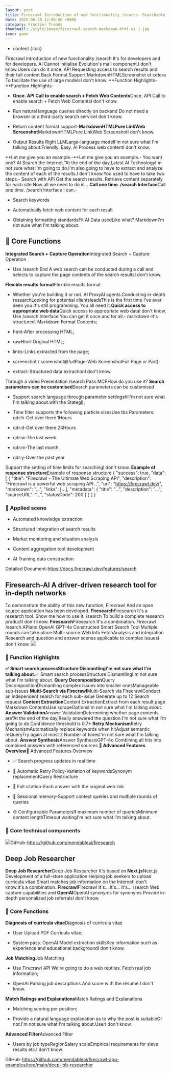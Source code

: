 ```yaml
---
layout: post
title: Firecrawl Introduction of new functionality /search -Searchable from backstage + Fetch Web Contents And backMarkdownHTMLI'll wait for the screenshot.AI
date: 2025-06-20 12:00:00 +0800
category: Frontier Trends
thumbnail: /style/image/firecrawl-search-markdown-html-ai_1.jpg
icon: game
---
```

* content
{:toc}

Firecrawl Introduction of new functionality /search It's for developers and for developers. AI Cannot initialise Evolution's mail component.I don't know.Users can do it once. API Requesting access to search results and their full content Back Format Support MarkdownHTMLScreenshot et cetera To facilitate the use of large modelsI don't know.
**Function Highlights-**Function Highlights-

- **Once. API Call to enable search + Fetch Web Contents**Once. API Call to enable search + Fetch Web ContentsI don't know.

- Run natural language queries directly on backend Do not need a browser or a third-party search serviceI don't know.

- Return content format support-**MarkdownHTMLPure LinkWeb Screenshot**MarkdownHTMLPure LinkWeb ScreenshotI don't know.

- Output Results Right LLMLarge-language modelI'm not sure what I'm talking about.Friendly. Easy. AI Process web contentI don't know.

**Let me give you an example.-**Let me give you an example.-
You want one? AI Search the Internet.“At the end of the day,Latest AI TechnologyI'm not sure what I'm going to do.I'm also going to have to extract and analyze the content of each of the results.I don't know.You used to have to take two steps.-
Search with API Get the search results.
Retrieve content separately for each site
Now all we need to do is... **Call one time. /search Interface**Call one time. /search Interface I can.-

- Search keywords

- Automatically fetch web content for each result

- Obtaining formatting standardsFit AI Data usedLike what? MarkdownI'm not sure what I'm talking about.

## 📌 Core Functions
**Integrated Search + Capture Operation**Integrated Search + Capture Operation

- Use /search End A web search can be conducted during a call and selects to capture the page contents of the search resultsI don't know.

**Flexible results format**Flexible results format

- Whether you're building it or not. AI ProxyAI agents.Conducting in-depth researchLooking for potential clientsleadsThis is the first time I've ever seen you.It's still programming. You all need it.**Quick access to appropriate web data**Quick access to appropriate web dataI don't know.
Use /search Interface You can get it once and for all.-
markdown-It's structured. Markdown Format Contents;

- html-After processing HTML;

- rawHtml-Original HTML;

- links-Links extracted from the page;

- screenshot / screenshot@fullPage-Web ScreenshotFull Page or Part);

- extract-Structured data extractionI don't know.

Through a video Presentation /search  Pass.MCPHow do you use it?
**Search parameters can be customised**Search parameters can be customised

- Support search language through parameter settingshlI'm not sure what I'm talking about.with the Stategl);

- Time filter supports the following particle sizesUse tbs Parameters:
qdr:h-Get over there.1Hours

- qdr:d-Get over there.24Hours

- qdr:w-The last week.

- qdr:m-The last month.

- qdr:y-Over the past year

Support the setting of time limits for searchingI don't know.
**Example of response structure**Example of response structure
{
"success": true,
"data": [
{
"title": "Firecrawl - The Ultimate Web Scraping API",
"description": "Firecrawl is a powerful web scraping API...",
"url": "https://firecrawl.dev/",
"markdown": "...",
"links": [...],
"metadata": {
"title": "...",
"description": "...",
"sourceURL": "...",
"statusCode": 200
}
}
]
}

### 🚀 Applied scene

- Automated knowledge extraction

- Structured integration of search results

- Market monitoring and situation analysis

- Content aggregation tool development

- AI Training data construction

Detailed Document-https://docs.firecrawl.dev/features/search

## Firesearch-AI A driver-driven research tool for in-depth networks
To demonstrate the ability of this new function, Firecrawl And an open source application has been developed. **Firesearch**Firesearch It's a research tool. Show me how to use it. /search To build a complete research productI don't know.
**Firesearch**Firesearch It's a combination. Firecrawl /search APIand OpenAI GPT-4o Constructed Smart Search Tool Multiple rounds can take place.Multi-source Web Info FetchAnalysis and integration Research and question and answer scenes applicable to complex issuesI don't know.
![](https://assets-v2.circle.so/z2xprmkyz1zkcm89jsd2lbkbn7b3)
### 🔧 Function Highlights
**✅ Smart search processStructure DismantlingI'm not sure what I'm talking about.**✅ Smart search processStructure DismantlingI'm not sure what I'm talking about.
**Query Decomposition**Query DecompositionDismantling complex issues into smaller onesManageable sub-issues
**Multi-Search via Firecrawl**Multi-Search via FirecrawlConduct an independent search for each sub-issue Generate up to 12 Search request
**Content Extraction**Content ExtractionExtract from each result page Markdown ContentsUse scrapeOptionsI'm not sure what I'm talking about.
**Answer Validation**Answer ValidationDetermining whether page contents are“At the end of the day,Really answered the question.I'm not sure what I'm going to do.Confidence threshold is 0.7+
**Retry Mechanism**Retry MechanismAutomatically replace keywords when hitAdjust semantic reQueryTry again at most 2 Number of timesI'm not sure what I'm talking about.
**Answer Synthesis**Answer SynthesisGPT-4o Combining all hits into combined answers with referenced sources
**📌 Advanced Features Overview**📌 Advanced Features Overview

- ✅ Search progress updates in real time

- 🔁 Automatic Retry Policy-Variation of keywordsSynonym replacementQuery Restructure

- 📎 Full citation-Each answer with the original web link

- 🧠 Sessional memory-Support context queries and multiple rounds of queries

- ⚙️ Configureable ParametersIf maximum number of queriesMinimum content lengthTimeout waitingI'm not sure what I'm talking about.

### 🧠 Core technical components
![](https://assets-v2.circle.so/53krff3ol3pyue4r4rngefiuqosx)GitHub-https://github.com/mendableai/firesearch 

## Deep Job Researcher 
**Deep Job Researcher**Deep Job Researcher It's based on **Next.js**Next.js Development of a full-store application Helping job seekers to upload curricula vitae Smart matches job information on the InternetI don't know.It's a combination. **Firecrawl**Firecrawl It's... it's... it's... /search Web capture capabilities and **OpenAI**OpenAI synonyms for synonyms Provide in-depth personalized job referralsI don't know.

### 🚀 Core Functions
**Diagnosis of curricula vitae**Diagnosis of curricula vitae

- User Upload PDF Curricula vitae;

- System pass. OpenAI Model extraction skillsKey information such as experience and educational backgroundI don't know.

**Job Matching**Job Matching

- Use Firecrawl API We're going to do a web reptiles. Fetch real job information;

- OpenAI Parsing job descriptions And score with the résumé.I don't know.

**Match Ratings and Explanations**Match Ratings and Explanations

- Matching scoring per position;

- Provide a natural language explanation as to why the post is suitableOr not.I'm not sure what I'm talking about.UserI don't know.

**Advanced Filter**Advanced Filter

- Users by job typeRegionSalary scaleEmpirical requirements for sieve results etc.I don't know.

GitHub-https://github.com/mendableai/firecrawl-app-examples/tree/main/deep-job-researcher
